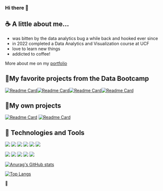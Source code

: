 


### Hi there 👋

## ☕ A little about me...

- was bitten by the data analytics bug a while back and hooked ever since
- in 2022 completed a Data Analytics and Visualization course at UCF
- love to learn new things 
- addicted to coffee!

More about me on my <a target="_blank" href="https://seantfarr.github.io/Portfolio/">portfolio</a>

## &#129355;My favorite projects from the Data Bootcamp

[![Readme Card](https://github-readme-stats.vercel.app/api/pin/?username=SeanTFarr&repo=Crime_Predictions_In_Chicago&theme=ayu-mirage)](https://github.com/SeanTFarr/Crime_Predictions_In_Chicago)[![Readme Card](https://github-readme-stats.vercel.app/api/pin/?username=SeanTFarr&repo=MechaCar_Statistical_Analysis&theme=ayu-mirage)](https://github.com/SeanTFarr/MechaCar_Statistical_Analysis)[![Readme Card](https://github-readme-stats.vercel.app/api/pin/?username=SeanTFarr&repo=Amazon_Vine_Analysis&theme=ayu-mirage)](https://github.com/SeanTFarr/Amazon_Vine_Analysis)[![Readme Card](https://github-readme-stats.vercel.app/api/pin/?username=SeanTFarr&repo=Mapping_Earthquakes&theme=ayu-mirage)](https://github.com/SeanTFarr/Mapping_Earthquakes)

## &#127836;My own projects

[![Readme Card](https://github-readme-stats.vercel.app/api/pin/?username=SeanTFarr&repo=Coffee_Analysis&theme=ayu-mirage)](https://github.com/SeanTFarr/Coffee_Analysis)
[![Readme Card](https://github-readme-stats.vercel.app/api/pin/?username=SeanTFarr&repo=Maven_Market&theme=ayu-mirage)](https://github.com/SeanTFarr/Maven_Market)


## 🔩 Technologies and Tools

![](https://img.shields.io/badge/Code-Python-informational?style=flat&logo=Python&logoColor=white&color=2bbc8a)
![](https://img.shields.io/badge/Code-R-informational?style=flat&logo=r&logoColor=white&color=blue)
![](https://img.shields.io/badge/Code-JavaScript-informational?style=flat&logo=javascript&logoColor=white&color=yellow)
![](https://img.shields.io/badge/Code-SQL-informational?style=flat&logo=PostgreSQL&logoColor=white&color=red)
![](https://img.shields.io/badge/Code-HTML-informational?style=flat&logo=HTML5&logoColor=white&color=orange)
![](https://img.shields.io/badge/Low_Code_DB-QuickBase-informational?style=flat&logo=<Label>&logoColor=white&color=purple)

![](https://img.shields.io/badge/Tools-VS_Code-informational?style=flat&logo=Visualstudiocode&logoColor=white&color=blue)
![](https://img.shields.io/badge/Tools-Power_BI-informational?style=flat&logo=PowerBI&logoColor=white&color=yellow)
![](https://img.shields.io/badge/Tools-Tableau-informational?style=flat&logo=TableAU&logoColor=white&color=orange)
![](https://img.shields.io/badge/Media-GitHub-informational?style=flat&logo=Github&logoColor=white&color=blue)
![](https://img.shields.io/badge/Media-LinkedIn-informational?style=flat&logo=linkedin&logoColor=white&color=blue)


[![Anurag's GitHub stats](https://github-readme-stats.vercel.app/api?username=SeanTFarr&theme=ayu-mirage&hide=stars&count_private=true)](https://github.com/SeanTFarr/SeanTFarr)

[![Top Langs](https://github-readme-stats.vercel.app/api/top-langs/?username=SeanTFarr&theme=ayu-mirage&langs_count=8)](https://github.com/SeanTFarr/SeanTFarr)

&#128060;
<!--
**SeanTFarr/SeanTFarr** is a ✨ _special_ ✨ repository because its `README.md` (this file) appears on your GitHub profile.

Here are some ideas to get you started:

- 🔭 I’m currently working on ... <img src="https://raw.githubusercontent.com/MartinHeinz/MartinHeinz/master/wave.gif" width="30px">

- 🌱 I’m currently learning ... :nut_and_bolt: :file_folder: :coffee: :ramen:
- 👯 I’m looking to collaborate on ...
- 🤔 I’m looking for help with ...
- 💬 Ask me about ...
- 📫 How to reach me: ...
- 😄 Pronouns: ...
- ⚡ Fun fact: ...
-->

